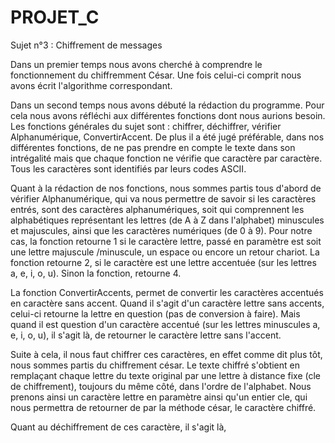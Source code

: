 # PROJET_C

Sujet n°3 : Chiffrement de messages

Dans un premier temps nous avons cherché à comprendre le fonctionnement du chiffremment César.
Une fois celui-ci comprit nous avons écrit l'algorithme correspondant.

Dans un second temps nous avons débuté la rédaction du programme. 
Pour cela nous avons réfléchi aux différentes fonctions dont nous aurions besoin.
Les fonctions générales du sujet sont : chiffrer, déchiffrer, vérifier Alphanumérique, ConvertirAccent.
De plus il a été jugé préférable, dans nos différentes fonctions, de ne pas prendre en compte le texte dans son intrégalité mais que chaque fonction ne vérifie que caractère par caractère.
Tous les caractères sont identifiés par leurs codes ASCII.

Quant à la rédaction de nos fonctions, nous sommes partis tous d'abord de vérifier Alphanumérique, 
qui va nous permettre de savoir si les caractères entrés, sont des caractères alphanumériques, soit qui comprennent 
les alphabétiques représentant les lettres (de A à Z dans l'alphabet) minuscules et majuscules, 
ainsi que les caractères numériques (de 0 à 9).
Pour notre cas, la fonction retourne 1 si le caractère lettre, passé en paramètre est soit une lettre majuscule /minuscule, un espace ou encore un retour chariot.
La fonction retourne 2, si le caractère est une lettre accentuée (sur les lettres a, e, i, o, u).
Sinon la fonction, retourne 4.

La fonction ConvertirAccents, permet de convertir les caractères accentués en caractère sans accent.
Quand il s'agit d'un caractère lettre sans accents, celui-ci retourne la lettre en question (pas de conversion à faire).
Mais quand il est question d'un caractère accentué (sur les lettres minuscules a, e, i, o, u), il s'agit là, de retourner le caractère lettre sans l'accent.

Suite à cela, il nous faut chiffrer ces caractères, en effet comme dit plus tôt, nous sommes partis du chiffrement césar.
Le texte chiffré s'obtient en remplaçant chaque lettre du texte original par une lettre à distance fixe (cle de chiffrement), toujours du même côté, dans l'ordre de l'alphabet.
Nous prenons ainsi un caractère lettre en paramètre ainsi qu'un entier cle, qui nous permettra de retourner de par la méthode césar, le caractère chiffré.

Quant au déchiffrement de ces caractère, il s'agit là, 
